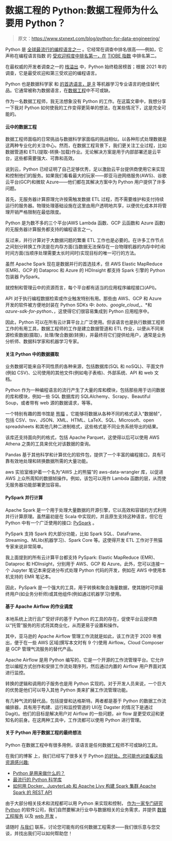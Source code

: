 # 数据工程的 Python:数据工程师为什么要用 Python？

> 原文：<https://www.stxnext.com/blog/python-for-data-engineering/>

 Python 是 [全球最流行的编程语言之一](/python-vs-other-programming-languages/) 。它经常在调查中排名很高——例如，它声称在编程语言指数 的 [受欢迎程度中排名第一，在](https://pypl.github.io/PYPL.html) [TIOBE 指数](https://www.tiobe.com/tiobe-index/) 中排名第二。

在最权威的开发者调查之一的 [栈溢出](https://insights.stackoverflow.com/survey/2021) 中，Python 始终稳居榜首；根据 2021 年的调查，它是最受欢迎和第三受欢迎的编程语言。

Python 也是数据科学家 和 [的首选语言，是 R](/blog/r-and-python-comparison/) 等机器学习专业语言的绝佳替代品。它通常被称为数据语言，在[数据工程](/services/data-engineering/)中不可或缺。

作为一名数据工程师，我无法想象没有 Python 的工作。在这篇文章中，我想分享一下我对 Python 如何使我的工作变得更简单的想法，在某些情况下，这是完全可能的。 

#### 云中的数据工程

数据工程师面临的日常挑战与数据科学家面临的挑战相似。以各种形式处理数据是这两种专业化的关注中心。然而，在数据工程背景下，我们更关注工业过程，比如数据管道和 ETL(提取-转换-加载)作业。无论解决方案是用于内部部署还是云平台，这些都需要强大、可靠和高效。

说到云，Python 已经证明了自己足够优秀，足以激励云平台提供商使用它来实现和控制他们的服务。如果我们看看最大的玩家——即亚马逊网络服务(AWS)、谷歌云平台(GCP)和微软 Azure——他们都在其解决方案中为 Python 用户提供了许多问题。

首先，无服务器计算原理允许按需触发数据 ETL 过程，而不需要维护和支付持续运行的服务器。物理处理基础设施在这里由用户透明地共享，以便优化成本并将管理开销严格限制在最低限度。

Python 是为数不多的三个平台(AWS Lambda 函数、GCP 云函数和 Azure 函数)的无服务器计算服务都支持的编程语言之一。

反过来，并行计算对于大数据问题的繁重 ETL 工作也是必要的。在许多工作节点之间划分转换工作流是在内存方面(当数据无法保存在一台物理机器的内存中时)和时间方面(当顺序处理需要太长时间时)实现目标的唯一可行的方法。

虽然 Apache Spark 现在是数据并行的首选技术，但 AWS Elastic MapReduce (EMR)、GCP 的 Dataproc 和 Azure 的 HDInsight 都支持 Spark 引擎的 Python 包装器 PySpark。

就控制和管理云中的资源而言，每个平台都有适当的应用程序编程接口(API)。

API 对于执行编程数据检索或作业触发特别有用。那些由 AWS、GCP 和 Azure 开发的软件被方便地封装在 Python SDKs 中: *boto、google_cloud_*、*和 *azure-sdk-for-python、*，这使得它们很容易集成到 Python 应用程序中。

因此，Python 可以在所有云计算平台上广泛使用。但该语言也是执行数据工程师工作的有用工具，数据工程师的工作是建立数据管道和 ETL 作业，以便从不同来源检索数据(摄取)，处理/聚合数据(转换)，并最终将它们提供给用户，通常是业务分析师、数据科学家和机器学习专家。

#### 关注 Python 中的数据摄取

业务数据可能来自不同性质的各种来源，包括数据库(SQL 和 noSQL)、平面文件(例如 CSV)、公司使用的其他文件(例如电子表格)、外部系统、API 和 web 文档。

Python 作为一种编程语言的流行产生了大量的库和模块，包括那些用于访问数据的库和模块，例如一些 SQL 数据库的 SQLAlchemy、Scrapy、Beautiful Soup，或者带有 web 源的数据请求，等等。

一个特别有趣的图书馆是 [熊猫](https://pandas.pydata.org/pandas-docs/stable/user_guide/io.html) 。它能够将数据从各种不同的格式读入“数据帧”，包括 CSV、tsv、JSON、XML、HTML、LaTeX、SQL、Microsoft、open spreadsheets 和其他几种二进制格式，这些格式是不同业务系统导出的结果。

该库还支持面向列的格式，包括 Apache Parquet，这使得以后可以使用 AWS Athena 之类的工具来优化对该数据的查询。

Pandas 基于其他科学和计算优化的软件包，提供了一个丰富的编程接口，具有可靠有效地处理和转换数据所需的大量功能。

aws 实验室维护着一个名为“AWS 上的熊猫”的 aws-data-wrangler 库，以促进 AWS 上众所周知的数据帧操作。例如，该包可以用作 Lambda 函数的层，从而使无服务器功能部署更加容易。

#### PySpark 并行计算

Apache Spark 是一个用于处理大量数据的开源引擎，它以高效和容错的方式利用并行计算原理。虽然最初是在 Scala 中实现的，并且原生支持这种语言，但它在 Python 中有一个广泛使用的接口: [PySpark](https://spark.apache.org/docs/latest/api/python/) 。

PySpark 支持 Spark 的大部分功能，比如 Spark SQL、DataFrame、Streaming、MLlib(机器学习)、Spark Core 等。这使得开发 ETL 工作对于熊猫专家来说非常简单。

我上面提到的所有云计算平台都支持 PySpark: Elastic MapReduce (EMR)、Dataproc 和 HDInsight，分别用于 AWS、GCP 和 Azure。此外，您可以连接一个 Jupyter 笔记本来促进分布式处理 Python 代码的开发，例如在 AWS 中使用本机支持的 EMR 笔记本。

因此，PySpark 是一个强大的工具，用于转换和聚合海量数据，使其随时可供最终用户(如业务分析师)或其他组件(例如通过机器学习)使用。

#### 基于 Apache Airflow 的作业调度

本地系统上流行且广受好评的基于 Python 的工具的存在，促使平台云提供商以“托管”服务的形式将其商业化，从而更易于设置和操作。

其中，亚马逊的 Apache Airflow 管理工作流就是如此，该工作流于 2020 年推出，便于在一些 AWS 区域(撰写本文时有 9 个)使用 Airflow。Cloud Composer 是 GCP 管理气流服务的替代产品。

Apache Airflow 是用 Python 编写的，它是一个开源的工作流管理平台。它允许您以编程方式创作和安排工作流处理序列，然后通过内置的 Airflow 用户界面对其进行监控。

转换的逻辑和调用的子服务也是用 Python 实现的。对于开发人员来说，一个巨大的优势是他们可以导入其他 Python 类来扩展工作流管理功能。

有几种气流的替代品，包括提督和达格斯特。两者都是基于 Python 的数据工作流编排器，具有用于构建、运行和监控管道的 UI(在 Dagster 的情况下是通过 Dagit)。他们的目标是解决用户对 Airflow 的一些问题，air flow 是更受欢迎和更知名的前身。在这两种工具中，工作流都可以使用 Python 进行管理。

#### 关于 Python 用于数据工程的最终想法

Python 在数据工程中有很多用例，该语言是任何数据工程师不可或缺的工具。

在我们的博客 上，我们已经写了很多关于 Python [的好处。您可能也对查看这些资源感兴趣:](/blog)

*   [Python 是用来做什么的？](/what-is-python-used-for/)
*   [最流行的 Python 科学库](/blog/most-popular-python-scientific-libraries/)
*   [如何用 Docker、JupyterLab 和 Apache Livy 构建 Spark 集群 Apache Spark 的 REST API](/blog/docker-jupyterlab-apache-livy-rest-api-apache-spark/)

由于大部分相关技术和流程都可以用 Python 来实现和控制， [作为一家专门研究 Python](/services/python-development/) 的软件公司，我们自然要解决行业中与数据相关的业务需求，并提供 [数据工程服务](/services/data-engineering/) 以及 [web 开发](/services/web-development/) 。

请随时 [与我们](/contact/) 联系，讨论您可能有的任何数据工程需求——我们很乐意与您交谈，并找出我们可以如何帮助您！